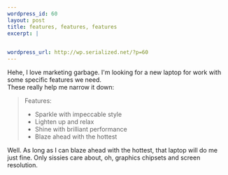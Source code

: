 ```yaml
--- 
wordpress_id: 60
layout: post
title: features, features, features
excerpt: |
  

wordpress_url: http://wp.serialized.net/?p=60
---
```

Hehe, I love marketing garbage. I&#39;m looking for a new laptop for work with some specific features we need.<br />
These really help me narrow it down:<br />
<blockquote>
Features:<ul><li>Sparkle with impeccable style</li><li>Lighten up and relax</li><li>Shine with brilliant performance</li><li>Blaze ahead with the hottest</li></ul>
</blockquote>
Well. As long as I can blaze ahead with the hottest, that laptop will do me just fine. Only sissies care about, oh, graphics chipsets and screen resolution.

